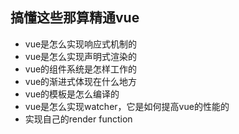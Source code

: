 ## 搞懂这些那算精通vue

* vue是怎么实现响应式机制的
* vue是怎么实现声明式渲染的
* vue的组件系统是怎样工作的
* vue的渐进式体现在什么地方
* vue的模板是怎么编译的
* vue是怎么实现watcher，它是如何提高vue的性能的
* 实现自己的render function